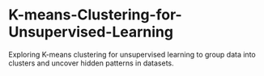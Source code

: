 # K-means-Clustering-for-Unsupervised-Learning
Exploring K-means clustering for unsupervised learning to group data into clusters and uncover hidden patterns in datasets.

